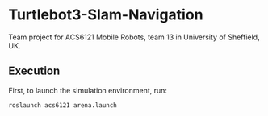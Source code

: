 # Turtlebot3-Slam-Navigation
Team project for ACS6121 Mobile Robots, team 13 in University of Sheffield, UK.

## Execution
First, to launch the simulation environment, run:
```
roslaunch acs6121 arena.launch
```
